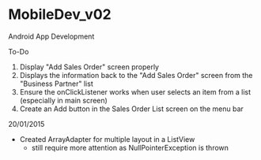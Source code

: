 # MobileDev_v02
Android App Development

To-Do
1) Display "Add Sales Order" screen properly
2) Displays the information back to the "Add Sales Order" screen from the "Business Partner" list
3) Ensure the onClickListener works when user selects an item from a list (especially in main screen)
4) Create an Add button in the Sales Order List screen on the menu bar

20/01/2015
- Created ArrayAdapter for multiple layout in a ListView
  * still require more attention as NullPointerException is thrown
